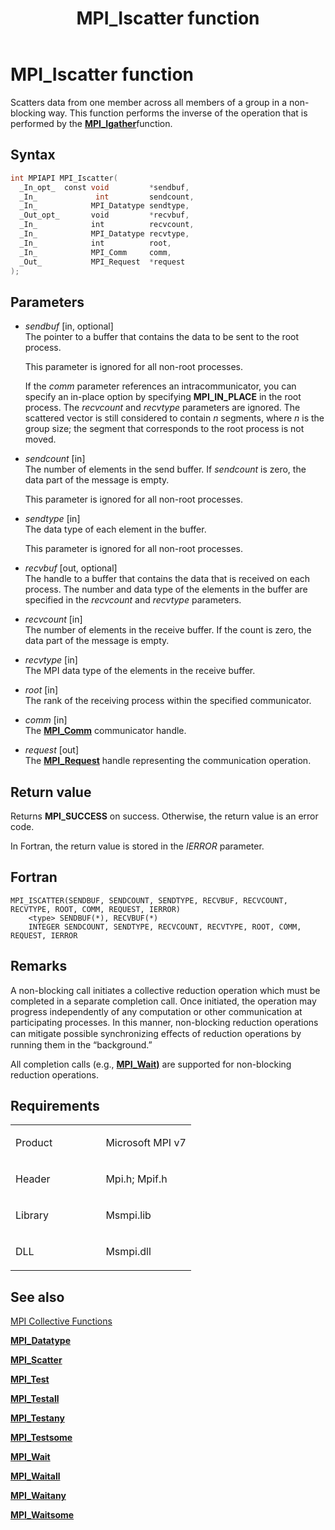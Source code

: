 ﻿---
title: MPI_Iscatter function
TOCTitle: MPI_Iscatter function
ms:assetid: 17138DD8-9BBF-45F2-A31B-252B90EBD0C8
ms:mtpsurl: https://msdn.microsoft.com/en-us/library/Mt629169(v=VS.85)
ms:contentKeyID: 71965705
ms.date: 03/28/2018
mtps_version: v=VS.85
f1_keywords:
- MPI_ISCATTER
- mpif/MPI_Iscatter
- mpi/MPI_ISCATTER
dev_langs:
- C++
- C
api_location:
- Msmpi.dll
api_name:
- MPI_Iscatter
api_type:
- DLLExport
product:
- Windows
topic_type:
- apiref
- kbSyntax
product_family_name: VS
ROBOTS: INDEX,FOLLOW
---

# MPI\_Iscatter function

Scatters data from one member across all members of a group in a non-blocking way. This function performs the inverse of the operation that is performed by the [**MPI\_Igather**](mpi-igather-function.md)function.

## Syntax

``` c++
int MPIAPI MPI_Iscatter(
  _In_opt_  const void         *sendbuf,
  _In_             int         sendcount,
  _In_            MPI_Datatype sendtype,
  _Out_opt_       void         *recvbuf,
  _In_            int          recvcount,
  _In_            MPI_Datatype recvtype,
  _In_            int          root,
  _In_            MPI_Comm     comm,
  _Out_           MPI_Request  *request
);
```

## Parameters

  - *sendbuf* \[in, optional\]  
    The pointer to a buffer that contains the data to be sent to the root process.
    
    This parameter is ignored for all non-root processes.
    
    If the *comm* parameter references an intracommunicator, you can specify an in-place option by specifying **MPI\_IN\_PLACE** in the root process. The *recvcount* and *recvtype* parameters are ignored. The scattered vector is still considered to contain *n* segments, where *n* is the group size; the segment that corresponds to the root process is not moved.

  - *sendcount* \[in\]  
    The number of elements in the send buffer. If *sendcount* is zero, the data part of the message is empty.
    
    This parameter is ignored for all non-root processes.

  - *sendtype* \[in\]  
    The data type of each element in the buffer.
    
    This parameter is ignored for all non-root processes.

  - *recvbuf* \[out, optional\]  
    The handle to a buffer that contains the data that is received on each process. The number and data type of the elements in the buffer are specified in the *recvcount* and *recvtype* parameters.

  - *recvcount* \[in\]  
    The number of elements in the receive buffer. If the count is zero, the data part of the message is empty.

  - *recvtype* \[in\]  
    The MPI data type of the elements in the receive buffer.

  - *root* \[in\]  
    The rank of the receiving process within the specified communicator.

  - *comm* \[in\]  
    The [**MPI\_Comm**](mpi-comm-enumeration.md) communicator handle.

  - *request* \[out\]  
    The [**MPI\_Request**](mpi-comm-enumeration.md) handle representing the communication operation.

## Return value

Returns **MPI\_SUCCESS** on success. Otherwise, the return value is an error code.

In Fortran, the return value is stored in the *IERROR* parameter.

## Fortran

    MPI_ISCATTER(SENDBUF, SENDCOUNT, SENDTYPE, RECVBUF, RECVCOUNT, RECVTYPE, ROOT, COMM, REQUEST, IERROR)
        <type> SENDBUF(*), RECVBUF(*)
        INTEGER SENDCOUNT, SENDTYPE, RECVCOUNT, RECVTYPE, ROOT, COMM, REQUEST, IERROR

## Remarks

A non-blocking call initiates a collective reduction operation which must be completed in a separate completion call. Once initiated, the operation may progress independently of any computation or other communication at participating processes. In this manner, non-blocking reduction operations can mitigate possible synchronizing eﬀects of reduction operations by running them in the “background.”

All completion calls (e.g., [**MPI\_Wait)**](mpi-wait-function.md) are supported for non-blocking reduction operations.

## Requirements

<table>
<colgroup>
<col style="width: 50%" />
<col style="width: 50%" />
</colgroup>
<tbody>
<tr class="odd">
<td><p>Product</p></td>
<td><p>Microsoft MPI v7</p></td>
</tr>
<tr class="even">
<td><p>Header</p></td>
<td>Mpi.h;
Mpif.h</td>
</tr>
<tr class="odd">
<td><p>Library</p></td>
<td>Msmpi.lib</td>
</tr>
<tr class="even">
<td><p>DLL</p></td>
<td>Msmpi.dll</td>
</tr>
</tbody>
</table>


## See also

[MPI Collective Functions](mpi-collective-functions.md)

[**MPI\_Datatype**](mpi-datatype-enumeration.md)

[**MPI\_Scatter**](mpi-scatter-function.md)

[**MPI\_Test**](mpi-test-function.md)

[**MPI\_Testall**](mpi-testall-function.md)

[**MPI\_Testany**](mpi-testany-function.md)

[**MPI\_Testsome**](mpi-testsome-function.md)

[**MPI\_Wait**](mpi-wait-function.md)

[**MPI\_Waitall**](mpi-waitall-function.md)

[**MPI\_Waitany**](mpi-waitany-function.md)

[**MPI\_Waitsome**](mpi-waitsome-function.md)

